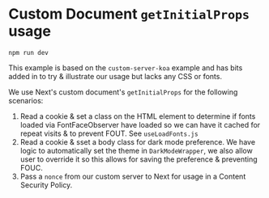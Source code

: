 # Custom Document `getInitialProps` usage

`npm run dev`

This example is based on the `custom-server-koa` example and has bits added in to try & illustrate our usage but lacks any CSS or fonts.

We use Next's custom document's `getInitialProps` for the following scenarios:

1. Read a cookie & set a class on the HTML element to determine if fonts loaded via FontFaceObserver have loaded so we can have it cached for repeat visits & to prevent FOUT. See `useLoadFonts.js`
2. Read a cookie & sset a body class for dark mode preference. We have logic to automatically set the theme in `DarkModeWrapper`, we also allow user to override it so this allows for saving the preference & preventing FOUC.
3. Pass a `nonce` from our custom server to Next for usage in a Content Security Policy.
